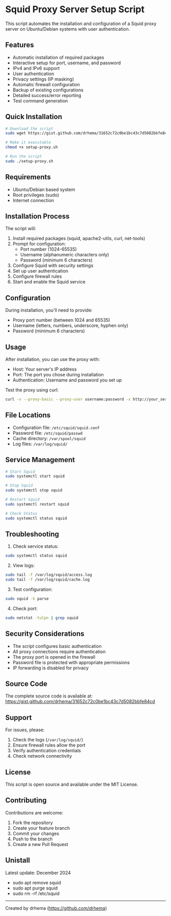 # Squid Proxy Server Setup Script

This script automates the installation and configuration of a Squid proxy server on Ubuntu/Debian systems with user authentication.

## Features

- Automatic installation of required packages
- Interactive setup for port, username, and password
- IPv4 and IPv6 support
- User authentication
- Privacy settings (IP masking)
- Automatic firewall configuration
- Backup of existing configurations
- Detailed success/error reporting
- Test command generation

## Quick Installation

```bash
# Download the script
sudo wget https://gist.github.com/drhema/31652c72c0be1bc43c7d5082bbfe84cd/raw/setup-proxy.sh

# Make it executable
chmod +x setup-proxy.sh

# Run the script
sudo ./setup-proxy.sh
```

## Requirements

- Ubuntu/Debian based system
- Root privileges (sudo)
- Internet connection

## Installation Process

The script will:
1. Install required packages (squid, apache2-utils, curl, net-tools)
2. Prompt for configuration:
   - Port number (1024-65535)
   - Username (alphanumeric characters only)
   - Password (minimum 6 characters)
3. Configure Squid with security settings
4. Set up user authentication
5. Configure firewall rules
6. Start and enable the Squid service

## Configuration

During installation, you'll need to provide:
- Proxy port number (between 1024 and 65535)
- Username (letters, numbers, underscore, hyphen only)
- Password (minimum 6 characters)

## Usage

After installation, you can use the proxy with:
- Host: Your server's IP address
- Port: The port you chose during installation
- Authentication: Username and password you set up

Test the proxy using curl:
```bash
curl -v --proxy-basic --proxy-user username:password -x http://your_server_ip:port http://google.com/
```

## File Locations

- Configuration file: `/etc/squid/squid.conf`
- Password file: `/etc/squid/passwd`
- Cache directory: `/var/spool/squid`
- Log files: `/var/log/squid/`

## Service Management

```bash
# Start Squid
sudo systemctl start squid

# Stop Squid
sudo systemctl stop squid

# Restart Squid
sudo systemctl restart squid

# Check Status
sudo systemctl status squid
```

## Troubleshooting

1. Check service status:
```bash
sudo systemctl status squid
```

2. View logs:
```bash
sudo tail -f /var/log/squid/access.log
sudo tail -f /var/log/squid/cache.log
```

3. Test configuration:
```bash
sudo squid -k parse
```

4. Check port:
```bash
sudo netstat -tulpn | grep squid
```

## Security Considerations

- The script configures basic authentication
- All proxy connections require authentication
- The proxy port is opened in the firewall
- Password file is protected with appropriate permissions
- IP forwarding is disabled for privacy

## Source Code

The complete source code is available at:
https://gist.github.com/drhema/31652c72c0be1bc43c7d5082bbfe84cd

## Support

For issues, please:
1. Check the logs (`/var/log/squid/`)
2. Ensure firewall rules allow the port
3. Verify authentication credentials
4. Check network connectivity

## License

This script is open source and available under the MIT License.

## Contributing

Contributions are welcome:
1. Fork the repository
2. Create your feature branch
3. Commit your changes
4. Push to the branch
5. Create a new Pull Request

## Unistall

Latest update: December 2024
- sudo apt remove squid
- sudo apt purge squid
- sudo rm -rf /etc/squid
  

---
Created by drhema (https://github.com/drhema)
